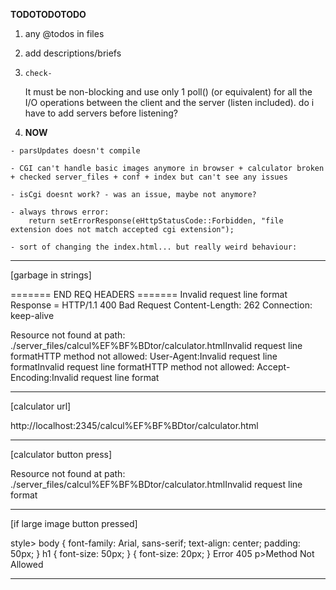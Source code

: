 

**TODOTODOTODO**

1) 
	any @todos in files

2) 
	add descriptions/briefs


12) 	check-
	It must be non-blocking and use only 1 poll() (or equivalent) for all the I/O
	operations between the client and the server (listen included).
		do i have to add servers before listening?


11111) **NOW**

	- parsUpdates doesn't compile

	- CGI can't handle basic images anymore in browser + calculator broken + checked server_files + conf + index but can't see any issues

	- isCgi doesnt work? - was an issue, maybe not anymore?

	- always throws error:	
		return setErrorResponse(eHttpStatusCode::Forbidden, "file extension does not match accepted cgi extension");
		
	- sort of changing the index.html... but really weird behaviour:

--------------------------

[garbage in strings]

======= END REQ HEADERS =======
Invalid request line format
Response = HTTP/1.1 400 Bad Request
Content-Length: 262
Connection: keep-alive

Resource not found at path: ./server_files/calcul%EF%BF%BDtor/calculator.htmlInvalid request line formatHTTP method not allowed: User-Agent:Invalid request line formatInvalid request line formatHTTP method not allowed: Accept-Encoding:Invalid request line format

------------------

[calculator url]

http://localhost:2345/calcul%EF%BF%BDtor/calculator.html


-----------------------

[calculator button press]

Resource not found at path: ./server_files/calcul%EF%BF%BDtor/calculator.htmlInvalid request line format

-----------------------

[if large image button pressed]

style> body { font-family: Arial, sans-serif; text-align: center; padding: 50px; } h1 { font-size: 50px; } { font-size: 20px; }
Error 405
p>Method Not Allowed

-----------------------

